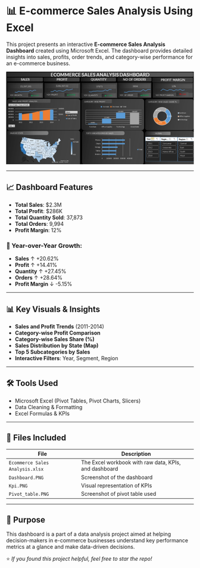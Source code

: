 # 📊 E-commerce Sales Analysis Using Excel

This project presents an interactive **E-commerce Sales Analysis Dashboard** created using Microsoft Excel. The dashboard provides detailed insights into sales, profits, order trends, and category-wise performance for an e-commerce business.

![Dashboard Screenshot](Dashboard.PNG)

---

## 📈 Dashboard Features

- **Total Sales**: $2.3M  
- **Total Profit**: $286K  
- **Total Quantity Sold**: 37,873  
- **Total Orders**: 9,994  
- **Profit Margin**: 12%

### 🚀 Year-over-Year Growth:
- **Sales** ↑ +20.62%
- **Profit** ↑ +14.41%
- **Quantity** ↑ +27.45%
- **Orders** ↑ +28.64%
- **Profit Margin** ↓ -5.15%

---

## 📊 Key Visuals & Insights

- **Sales and Profit Trends** (2011-2014)
- **Category-wise Profit Comparison**
- **Category-wise Sales Share (%)**
- **Sales Distribution by State (Map)**
- **Top 5 Subcategories by Sales**
- **Interactive Filters**: Year, Segment, Region

---

## 🛠️ Tools Used

- Microsoft Excel (Pivot Tables, Pivot Charts, Slicers)
- Data Cleaning & Formatting
- Excel Formulas & KPIs

---

## 📁 Files Included

| File | Description |
|------|-------------|
| `Ecommerce Sales Analysis.xlsx` | The Excel workbook with raw data, KPIs, and dashboard |
| `Dashboard.PNG` | Screenshot of the dashboard |
| `Kpi.PNG` | Visual representation of KPIs |
| `Pivot_table.PNG` | Screenshot of pivot table used |

---

## 📌 Purpose

This dashboard is a part of a data analysis project aimed at helping decision-makers in e-commerce businesses understand key performance metrics at a glance and make data-driven decisions.

⭐ *If you found this project helpful, feel free to star the repo!*
